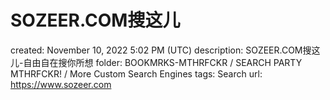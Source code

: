 # SOZEER.COM搜这儿

created: November 10, 2022 5:02 PM (UTC)
description: SOZEER.COM搜这儿-自由自在搜你所想
folder: BOOKMRKS-MTHRFCKR / SEARCH PARTY MTHRFCKR! / More Custom Search Engines
tags: Search
url: https://www.sozeer.com